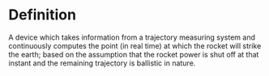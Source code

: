 # Definition

A device which takes information from a trajectory measuring system and
continuously computes the point (in real time) at which the rocket will
strike the earth; based on the assumption that the rocket power is shut
off at that instant and the remaining trajectory is ballistic in nature.
